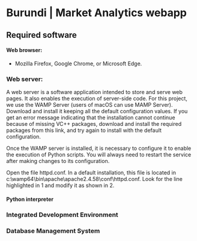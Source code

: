 #  Burundi | Market Analytics webapp

## Required software

#### Web browser: 
- Mozilla Firefox, Google Chrome, or Microsoft Edge.

 ### Web server:
A web server is a software application intended to store and serve web pages. It also enables the execution of   server-side code. For this project, we use the WAMP Server (users of macOS can use MAMP Server). Download and install it keeping all the default configuration values. If you get an error message indicating that the installation cannot continue because of missing VC++ packages, download and install the required packages from this link, and try again to install with the default configuration.

Once the WAMP server is installed, it is necessary to configure it to enable the execution of Python scripts. You will always need to restart the service after making changes to its configuration.

Open the file httpd.conf. In a default installation, this file is located in c:\wamp64\bin\apache\apache2.4.58\conf\httpd.conf. Look for the line highlighted in 1 and modify it as shown in 2.


#### Python interpreter





### Integrated Development Environment





### Database Management System




